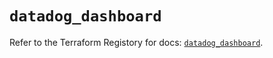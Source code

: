 # `datadog_dashboard`

Refer to the Terraform Registory for docs: [`datadog_dashboard`](https://registry.terraform.io/providers/datadog/datadog/3.24.0/docs/resources/dashboard).

